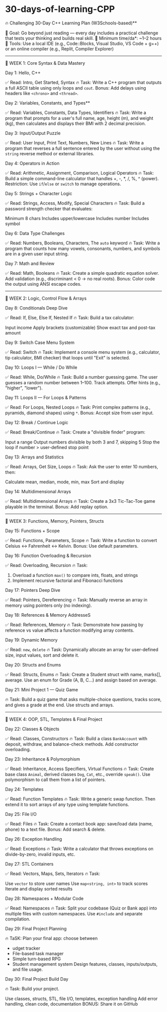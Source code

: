 # 30-days-of-learning-CPP



🔥  Challenging 30-Day C++ Learning Plan (W3Schools-based)**

📌 Goal: Go beyond just reading — every day includes a practical challenge that tests your thinking and builds real skill.
🔧 Minimum time/da*: ~1–2 hours
🧠 Tools: Use a local IDE (e.g., Code::Blocks, Visual Studio, VS Code + g++) or an online compiler (e.g., Replit, Compiler Explorer)

---

🔹 WEEK 1: Core Syntax & Data Mastery

Day 1: Hello, C++

✅ Read: Intro, Get Started, Syntax
🔥 Task: Write a C++ program that outputs a full ASCII table using only loops and `cout`.
Bonus: Add delays using headers like `<chrono>` and `<thread>`.

Day 2: Variables, Constants, and Types**

✅ Read: Variables, Constants, Data Types, Identifiers
🔥 Task: Write a program that prompts for a user's full name, age, height (m), and weight (kg), then calculates and displays their BMI with 2 decimal precision.

Day 3: Input/Output Puzzle

✅ Read: User Input, Print Text, Numbers, New Lines
🔥 Task: Write a program that reverses a full sentence entered by the user without using the `string` reverse method or external libraries.

Day 4: Operators in Action

✅ Read: Arithmetic, Assignment, Comparison, Logical Operators
🔥 Task: Build a simple command-line calculator that handles +, -, *, /, %, ^ (power).
Restriction: Use `if`/`else` or `switch` to manage operations.

Day 5: Strings + Character Logic

✅ Read: Strings, Access, Modify, Special Characters
🔥 Task: Build a password strength checker that evaluates:

Minimum 8 chars
Includes upper/lowercase
Includes number
Includes symbol

Day 6: Data Type Challenges

✅ Read: Numbers, Booleans, Characters, The `auto` keyword
🔥 Task: Write a program that counts how many vowels, consonants, numbers, and symbols are in a given user input string.

Day 7: Math and Review

✅ Read: Math, Booleans
🔥 Task: Create a simple quadratic equation solver.
Add validation (e.g., discriminant < 0 → no real roots).
Bonus: Color code the output using ANSI escape codes.

--------------------------------------------------------------------------------------------------------------

🔹 WEEK 2: Logic, Control Flow & Arrays

Day 8: Conditionals Deep Dive

✅ Read: If, Else, Else If, Nested If
🔥 Task: Build a tax calculator:

Input income
Apply brackets (customizable)
Show exact tax and post-tax amount

Day 9: Switch Case Menu System

✅ Read: Switch
🔥 Task: Implement a console menu system (e.g., calculator, tip calculator, BMI checker) that loops until "Exit" is selected.

Day 10: Loops I — While / Do While

✅ Read: While, Do/While
🔥 Task: Build a number guessing game. The user guesses a random number between 1–100. Track attempts. Offer hints (e.g., "higher", "lower").

Day 11: Loops II — For Loops & Patterns

✅ Read: For Loops, Nested Loops
🔥 Task: Print complex patterns (e.g., pyramids, diamond shapes) using `*`.
Bonus: Accept size from user input.

Day 12: Break / Continue Logic

✅ Read: Break/Continue
🔥 Task: Create a "divisible finder" program:

Input a range
Output numbers divisible by both 3 and 7, skipping 5
Stop the loop if number > user-defined stop point

Day 13: Arrays and Statistics

✅ Read: Arrays, Get Size, Loops
🔥 Task: Ask the user to enter 10 numbers, then:

Calculate mean, median, mode, min, max
Sort and display

Day 14: Multidimensional Arrays

✅ Read: Multidimensional Arrays
🔥 Task: Create a 3x3 Tic-Tac-Toe game playable in the terminal.
Bonus: Add replay option.

--------------------------------------------------------------------------------------------------------------

🔹 WEEK 3: Functions, Memory, Pointers, Structs

Day 15: Functions + Scope

✅ Read: Functions, Parameters, Scope
🔥 Task: Write a function to convert Celsius ↔ Fahrenheit ↔ Kelvin.
Bonus: Use default parameters.

Day 16: Function Overloading & Recursion

✅ Read: Overloading, Recursion
🔥 Task:

  1. Overload a function `max()` to compare ints, floats, and strings
  2. Implement recursive factorial and Fibonacci functions

Day 17: Pointers Deep Dive

✅ Read: Pointers, Dereferencing
🔥 Task: Manually reverse an array in memory using pointers only (no indexing).

Day 18: References & Memory AddresseS

✅ Read: References, Memory
🔥 Task: Demonstrate how passing by reference vs value affects a function modifying array contents.

Day 19: Dynamic Memory

✅ Read: `new`, `delete`
🔥 Task: Dynamically allocate an array for user-defined size, input values, sort and delete it.

Day 20: Structs and Enums

✅ Read: Structs, Enums
🔥 Task: Create a Student struct with name, marks[], average.
Use an enum for Grade (A, B, C...) and assign based on average.

Day 21: Mini Project 1 — Quiz Game

🔥 Task: Build a quiz game that asks multiple-choice questions, tracks score, and gives a grade at the end. Use structs and arrays.

--------------------------------------------------------------------------------------------------------------

🔹 WEEK 4: OOP, STL, Templates & Final Project

Day 22: Classes & Objects

✅ Read: Classes, Constructors
🔥 Task: Build a class `BankAccount` with deposit, withdraw, and balance-check methods. Add constructor overloading.

Day 23: Inheritance & Polymorphism

✅ Read: Inheritance, Access Specifiers, Virtual Functions
🔥 Task: Create base class `Animal`, derived classes `Dog`, `Cat`, etc., override `speak()`. Use polymorphism to call them from a list of pointers.

Day 24: Templates

✅ Read: Function Templates
🔥 Task: Write a generic swap function. Then extend it to sort arrays of any type using template functions.

Day 25: File I/O

✅ Read: Files
🔥 Task: Create a contact book app: save/load data (name, phone) to a text file.
Bonus: Add search & delete.

Day 26: Exception Handling

✅ Read: Exceptions
🔥 Task: Write a calculator that throws exceptions on divide-by-zero, invalid inputs, etc.

Day 27: STL Containers

✅ Read: Vectors, Maps, Sets, Iterators
🔥 Task:

   Use `vector` to store user names
   Use `map<string, int>` to track scores
   Iterate and display sorted results

Day 28: Namespaces + Modular Code

✅ Read: Namespaces
🔥 Task: Split your codebase (Quiz or Bank app) into multiple files with custom namespaces. Use `#include` and separate compilation.

Day 29: Final Project Planning

🔥 TaSK: Plan your final app: choose between

  * udget tracker
  * File-based task manager
  * Simple turn-based RPG
  * Student management system
    Design features, classes, inputs/outputs, and file usage.

Day 30: Final Project Build Day

🔥 Task: Build your project.

Use classes, structs, STL, file I/O, templates, exception handling
Add error handling, clean code, documentation
BONUS: Share it on GitHub


